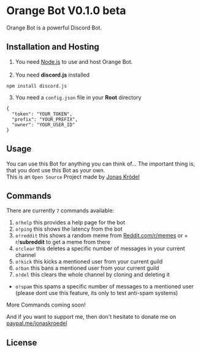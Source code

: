 # Orange Bot V0.1.0 beta

Orange Bot is a powerful Discord Bot.

## Installation and Hosting

1) You need [Node.js](https://nodejs.org/) to use and host Orange Bot. </br>
   </br>
2) You need __discord.js__ installed

``npm install discord.js``

3) You need a ``config.json`` file in your __Root__ directory

````
{
  "token": "YOUR_TOKEN",
  "prefix": "YOUR_PREFIX",
  "owner": "YOUR_USER_ID"
}
````

## Usage

You can use this Bot for anything you can think of... The important thing is, that you dont use this Bot as your own.  
This is an ``Open Source`` Project made by [Jonas Krödel](https://github.com/jonaskroedel/)

## Commands

There are currently ``7`` commands available:
1) ``o!help`` this provides a help page for the bot
2) ``o!ping`` this shows the latency from the bot
3) ``o!reddit`` this shows a random meme from [Reddit.com/r/memes](https://reddit.com/r/memes/) or + r/__subreddit__ to get a meme from there
4) ``o!clear`` this deletes a specific number of messages in your current channel
5) ``o!kick`` this kicks a mentioned user from your current guild
6) ``o!ban`` this bans a mentioned user from your current guild
7) ``o!del`` this clears the whole channel by cloning and deleting it

- ``o!spam`` this spams a specific number of messages to a mentioned user (please dont use this feature, its only to test anti-spam systems)

More Commands coming soon! 
<br>

And if you want to support me, then don't hesitate to donate me on [paypal.me/jonaskroedel](https://paypal.me/jonaskroedel)
## License
